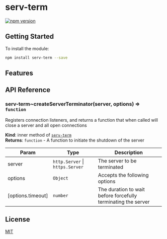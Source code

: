 # serv-term

[![npm version](https://badge.fury.io/js/serv-term.svg)](http://badge.fury.io/js/serv-term)

## Getting Started

To install the module:

```sh
npm install serv-term --save
```

## Features

## API Reference

<a name="module_serv-term..createServerTerminator"></a>

### serv-term~createServerTerminator(server, options) ⇒ <code>function</code>
Registers connection listeners, and returns a function that when called will close a server and all open connections

**Kind**: inner method of [<code>serv-term</code>](#module_serv-term)  
**Returns**: <code>function</code> - A function to initiate the shutdown of the server  

| Param | Type | Description |
| --- | --- | --- |
| server | <code>http.Server</code> \| <code>https.Server</code> | The server to be terminated |
| options | <code>Object</code> | Accepts the following options |
| [options.timeout] | <code>number</code> | The duration to wait before forcefully terminating the server |


## License

[MIT](./LICENSE)
